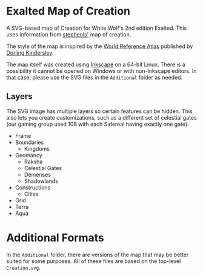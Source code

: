 # Exalted Map of Creation

A SVG-based map of Creation for White Wolf's 2nd edition Exalted. This uses information from [stephenls'](http://hd42.de/rpg_exalted_maps.html) map of creation.

The style of the map is inspired by the [World Reference Atlas](http://www.dk.co.uk/nf/Book/BookDisplay/0,,9781409376392,00.html?/Reference_World_Atlas_DK_Publishing) published by [Dorling Kindersley](http://www.dk.co.uk/).

The map itself was created using [Inkscape](http://inkscape.org/) on a 64-bit Linux. There is a possibility it cannot be opened on Windows or with non-Inkscape editors. In that case, please use the SVG files in the `Additional` folder as needed.

## Layers

The SVG image has multiple layers so certain features can be hidden. This also lets you create customizations, such as a different set of celestial gates (our gaming group used 108 with each Sidereal having exactly one gate).

* Frame
* Boundaries
	* Kingdoms
* Geomancy
	* Raksha
	* Celestial Gates
	* Demenses
	* Shadowlands
* Constructions
	* Cities
* Grid
* Terra
* Aqua

# Additional Formats

In the `Additional` folder, there are versions of the map that may be better suited for some purposes. All of these files are based on the top-level `Creation.svg`.
